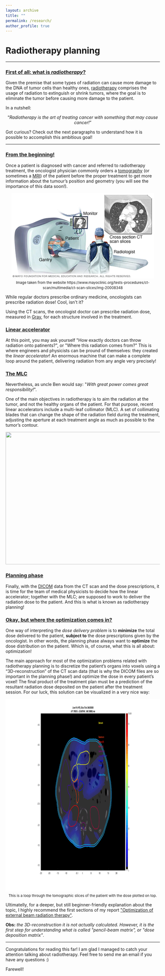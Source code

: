 ```yaml
---
layout: archive
title: ""
permalink: /research/
author_profile: true
--- 
```


<h1> Radiotherapy planning </h1>

<hr>


<h3><u>First of all: what is <i>radiotherapy</i>?</u> </h3>

Given the premise that some types of radiation can cause more damage to the DNA of tumor cells than healthy ones, [radiotherapy](https://en.wikipedia.org/wiki/Radiation_therapy) comprises the usage of radiation to extinguish or shrink tumors, where the goal is to eliminate the tumor before causing more damage to the patient.

In a nutshell: 

<div style="text-align: center;">
  <q><i>Radiotherapy is the art of treating cancer with something that may cause cancer!</i></q>
</div>

Got curious? Check out the next paragraphs to understand how it is possible to accomplish this ambitious goal!

<hr>

<h3> <u>From the beginning!</u></h3>

Once a patient is diagnosed with cancer and referred to radiotherapy treatment, the oncologist physician commonly orders a [tomography](https://en.wikipedia.org/wiki/Tomography) (or sometimes a [MRI](https://en.wikipedia.org/wiki/Magnetic_resonance_imaging)) of the patient before the proper treatment to get more information about the tumour’s position and geometry (you will see the importance of this data soon!).

<div style="text-align: center;">
  <img src="/images/slices.png" alt="" width="468" height="279">
  <br> <small>Image taken from the website https://www.mayoclinic.org/tests-procedures/ct-scan/multimedia/ct-scan-slices/img-20008348</small>
</div>

While regular doctors prescribe ordinary medicine, oncologists can prescribe radiation dose! Cool, isn't it?

Using the CT scans, the oncologist doctor can prescribe radiation dose, measured in [Gray](https://en.wikipedia.org/wiki/Gray_(unit)), for each structure involved in the treatment.

<h3><u>Linear accelerator</u></h3>

At this point, you may ask yourself "How exactly doctors can throw radiation onto patinents?", or "Where this radiation comes from?"
This is where engineers and physicists can be pround of themselves: they created the *linear accelerator*! An enormous machine that can make a complete loop around the patient, delivering radiation from any angle very precisely!

<h3><u>The MLC</u></h3>

Nevertheless, as uncle Ben would say: "*With great power comes great responsibility!*".

One of the main objectives in radiotherapy is to aim the radiation at the tumor, and not the healthy organs of the patient. For that purpose, recent linear accelerators include a multi-leaf collimator (MLC). A set of collimating blades that can change the shape of the radiation field during the treatment, adjusting the aperture at each treatment angle as much as possible to the tumor’s contour.

<div style="text-align: center;">
  <img src="/images/linac.gif" alt="" width="768" height="432">
</div>


<h3><u>Planning phase</u></h3>

Finally, with the [DICOM](https://en.wikipedia.org/wiki/DICOM) data from the CT scan and the dose prescriptions, it is time for the team of medical physicists to decide how the linear accelerator; together with the MLC; are supposed to work to deliver the radiation dose to the patient. And this is what is known as radiotherapy planning!

<h3><u>Okay, but where the optimization comes in?</u></h3>

One way of interpreting the *dose delivery problem* is to **minimize** the total dose delivered to the patient, **subject to** the dose prescriptions given by the oncologist. In other words, the planning phase always want to **optimize** the dose distribution on the patient. Which is, of course, what this is all about: optimization!

The main approach for most of the optimization problems related with radiotherapy planning is to discretize the patient’s organs into voxels using a “3D-reconstruction” of the CT scan data (that is why the DICOM files are so important in the planning phase!) and optimize the dose in every patient’s voxel! The final product of the treatment plan must be a prediction of the resultant radiation dose deposited on the patient after the treatment session. For our luck, this solution can be visualized in a very nice way:

<div style="text-align: center;">
  <img src="/images/dicom.gif" alt="" width="1200" height="629">
  <br> <small>This is a loop through the tomographic slices of the patient with the dose plotted on top. </small>
</div>

Ultimatelly, for a deeper, but still beginner-friendly explanation about the topic, I highly recommend the first sections of my report ["Optimization of external beam radiation therapy"](https://www.researchgate.net/publication/362482036_Optimization_of_external_beam_radiation_therapy).


**Obs:** *the 3D-reconstruction it is not actually calculated. However, it is the first step for understanding what is called "pencil-beam matrix", or "dose deposition matrix"*.

<hr>

Congratulations for reading this far! I am glad I managed to catch your attention talking about radiotherapy. Feel free to send me an email if you have any questions :)

Farewell!

<!---
 {% if author.googlescholar %}
   You can also find my articles on <u><a href="{{author.googlescholar}}">my Google Scholar profile</a>.</u>
 {% endif %}

 {% include base_path %}

 {% for post in site.publications reversed %}
  {% include archive-single.html %}
 {% endfor %}
-->
